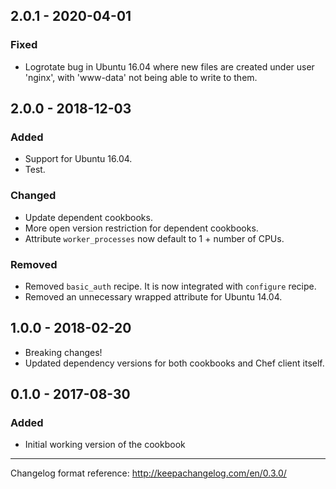 ## 2.0.1 - 2020-04-01
### Fixed
- Logrotate bug in Ubuntu 16.04 where new files are created under user 'nginx', with 'www-data' not being able to write to them.

## 2.0.0 - 2018-12-03
### Added
- Support for Ubuntu 16.04.
- Test.

### Changed
- Update dependent cookbooks.
- More open version restriction for dependent cookbooks.
- Attribute `worker_processes` now default to 1 + number of CPUs.

### Removed
- Removed `basic_auth` recipe. It is now integrated with `configure` recipe.
- Removed an unnecessary wrapped attribute for Ubuntu 14.04.

## 1.0.0 - 2018-02-20
- Breaking changes!
- Updated dependency versions for both cookbooks and Chef client itself.

## 0.1.0 - 2017-08-30
### Added
- Initial working version of the cookbook

---
Changelog format reference: http://keepachangelog.com/en/0.3.0/
